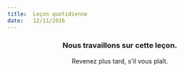 ```yaml
---
title:  Leçon quotidienne
date:   12/11/2016
---
```


### <center>Nous travaillons sur cette leçon.</center>
<center>Revenez plus tard, s'il vous plaît.</center>